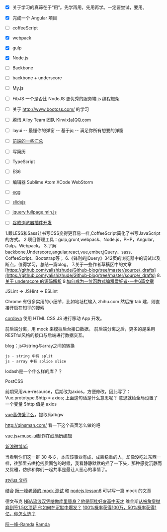 
- [x] 关于学习的真谛在于“用”。先学再用，先用再学。一定要尝试，要用。
- [x] 完成一个 Angular 项目
- [ ] coffeeScript
- [x] webpack
- [x] gulp
- [x] Node.js
- [ ] Backbone
- [ ] backbone + underscore
- [ ] My.js
- [ ] FibJS 一个是否比 NodeJS 更优秀的服务端 js 编程框架
- [ ] 关于 http://www.bootcss.com/ 的学习
- [ ] 腾讯 Alloy Team 团队 Kinvix[a]QQ.com
- [ ] layui -- 最懂你的弹窗 -- 基于jq -- 满足你所有想要的弹窗
- [ ] [前端的一些汇总](https://github.com/helloqingfeng)
- [ ] 写简历
- [ ] TypeScript
- [ ] ES6
- [ ] 编辑器 Sublime Atom XCode WebStorm
- [ ] [egg](https://egghead.io/)
- [ ] [slidejs](http://slidesjs.com/)
- [ ] [jquery.fullpage.min.js](http://www.dowebok.com/demo/2014/77/)
- [ ] [谷歌浏览器插件开发](http://open.chrome.360.cn/extension_dev/overview.html)


1.跟LESS和Sass让书写CSS变得更容易一样,CoffeeScript简化了书写JavaScript的方式。
2.项目管理工具：gulp,grunt,webpack、Node.js，PHP，Angular，Gulp，Webpack。
3.了解backbone,Underscore,angular,react,vue,ember,jQuery、sass、CoffeeScript、Bootstrap等；
6.《锋利的jQuery》342页的浏览器中的调试以及断点，值得学习，总结一篇blog。
7.关于一些作者草稿区中的文章[https://github.com/yalishizhude/Github-blog/tree/master/source/_drafts](https://github.com/yalishizhude/Github-blog/tree/master/source/_drafts)
8.[关于 underscore 的源码解析](http://www.cnblogs.com/shytong/p/5901753.html)
9.[如何成为一位函数式编程爱好者-一共6篇文章](http://www.w3cplus.com/javascript/so-you-want-to-be-a-functional-programmer-part-2.html)


JSLint -> JSHint -> ESLint


Chrome 有很多实用的小细节，比如地址栏输入 zhihu.com 然后按 tab 建，则直接开启在知乎的搜索

[cordova](http://cordova.axuer.com/#getstarted) 使用 HTML CSS JS 进行移动 App 开发。

前后端分离，用 mock 来模拟后台接口数据。
前后端分离之后，更多的是采用RESTful风格的接口与后端进行数据交互。



blog：js中string与array之间的转换
```
js - string 中有 split
js - array 中有 splice slice
```



lodash是一个什么样的库？？

PostCSS


前期采用vue-resource，后期改为axios，方便修改，因此写了：Vue.prototype.$http = axios;
上面这句话是什么意思呢？
意思就给全局设置了一个变量 $http 值是 axios

[vue高仿饿了么](https://pan.baidu.com/s/1dE2kCX7)，提取码dbgw

http://qinsman.com/
看一下这个首页怎么做的吧

[vue.js+muse-ui制作在线简历编辑](http://blog.csdn.net/YIDBoy/article/details/62045406)

[新浪微博h5](https://github.com/djyde/sinatine)



当看到你们这一群 30 多岁，本应该事业有成，成熟稳重的人，却像没吃过东西一样，往那里去哄抢劣质面包的时候，我看静静默默的摇了一下头，那种感觉沉静而又优雅，仿佛和你们一起共事是最让人恶心的事情了。

[stylus 文档](http://www.zhangxinxu.com/jq/stylus/)


结合 [阮一峰老师的 mock 测试](http://www.ruanyifeng.com/blog/2015/12/a-mocha-tutorial-of-examples.html) 和 [nodejs lesson6](https://github.com/alsotang/node-lessons/tree/master/lesson6) 可以写一篇 mock 的文章

德文布克
[NBA流浪汉凭啥做库里替身？他是阿杜好友高中天才](https://view.inews.qq.com/a/NBA2017120702150503)
维金斯[从被詹皇抛弃到签1.5亿顶薪 他如何在沉默中爆发？](https://view.inews.qq.com/a/NBA2017120701184805)
[100%概率获得100万，50%概率获得1亿，你怎么选？](https://view.inews.qq.com/a/20171207A04K3A00)

[阮一峰-Ramda](http://www.ruanyifeng.com/blog/2017/03/ramda.html)
[Ramda](http://ramdajs.com/)
